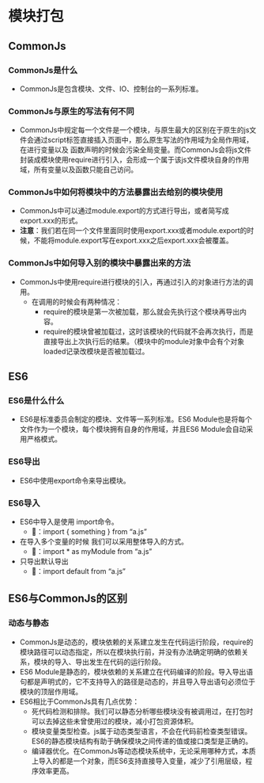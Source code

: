 # 模块打包
## CommonJs
### CommonJs是什么
   - CommonJs是包含模块、文件、IO、控制台的一系列标准。
### CommonJs与原生的写法有何不同
   - CommonJs中规定每一个文件是一个模块，与原生最大的区别在于原生的js文件会通过script标签直接插入页面中，那么原生写法的作用域为全局作用域，在进行变量以及
函数声明的时候会污染全局变量。而CommonJs会将js文件封装成模块使用require进行引入，会形成一个属于该js文件模块自身的作用域，所有变量以及函数只能自己访问。
### CommonJs中如何将模块中的方法暴露出去给别的模块使用
   - CommonJs中可以通过module.export的方式进行导出，或者简写成export.xxx的形式。
   - **注意**：我们若在同一个文件里面同时使用export.xxx或者module.export的时候，不能将module.export写在export.xxx之后export.xxx会被覆盖。
### CommonJs中如何导入别的模块中暴露出来的方法
   - CommonJs中使用require进行模块的引入，再通过引入的对象进行方法的调用。
      - 在调用的时候会有两种情况：
         - require的模块是第一次被加载，那么就会先执行这个模块再导出内容。
         - require的模块曾被加载过，这时该模块的代码就不会再次执行，而是直接导出上次执行后的结果。（模块中的module对象中会有个对象loaded记录改模块是否被加载过。
         

## ES6
### ES6是什么什么
- ES6是标准委员会制定的模块、文件等一系列标准。ES6 Module也是将每个文件作为一个模块，每个模块拥有自身的作用域，并且ES6 Module会自动采用严格模式。
### ES6导出
- ES6中使用export命令来导出模块。
### ES6导入
- ES6中导入是使用 import命令。
   - 🌰：import { something } from “a.js”
- 在导入多个变量的时候 我们可以采用整体导入的方式。
   - 🌰：import * as myModule from “a.js”
- 只导出默认导出
   - 🌰：import default from “a.js”

## ES6与CommonJs的区别
### 动态与静态
- CommonJs是动态的，模块依赖的关系建立发生在代码运行阶段，require的模块路径可以动态指定，所以在模块执行前，并没有办法确定明确的依赖关系，模块的导入、导出发生在代码的运行阶段。
- ES6 Module是静态的，模块依赖的关系建立在代码编译的阶段。导入导出语句都是声明式的，它不支持导入的路径是动态的，并且导入导出语句必须位于模块的顶层作用域。
- ES6相比于CommonJs具有几点优势：
   - 死代码检测和排除。我们可以静态分析哪些模块没有被调用过，在打包时可以去掉这些未曾使用过的模块，减小打包资源体积。
   - 模块变量类型检查。js属于动态类型语言，不会在代码前检查类型错误。ES6的静态模块结构有助于确保模块之间传递的值或接口类型是正确的。
   - 编译器优化。在CommonJs等动态模块系统中，无论采用哪种方式，本质上导入的都是一个对象，而ES6支持直接导入变量，减少了引用层级，程序效率更高。



